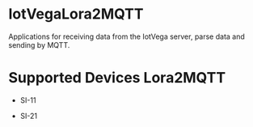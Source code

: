# IotVegaLora2MQTT
Applications for receiving data from the IotVega server, parse data and sending by MQTT.
# Supported Devices Lora2MQTT
- SI-11

- SI-21
